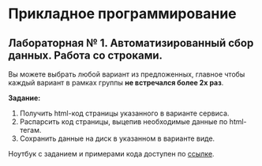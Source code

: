# Прикладное программирование

## Лабораторная № 1. Автоматизированный сбор данных. Работа со строками.

Вы можете выбрать любой вариант из предложенных, главное чтобы каждый вариант в рамках группы **не встречался более 2х раз**.

__Задание:__
1. Получить html-код страницы указанного в варианте сервиса.
2. Распарсить код страницы, выцепив необходимые данные по html-тегам.
3. Сохранить данные на диск в указанном в варианте виде.

Ноутбук с заданием и примерами кода доступен по [ссылке](https://github.com/itsecd/Application-Programming/blob/main/%D0%9B%D0%B0%D0%B1%D0%BE%D1%80%D0%B0%D1%82%D0%BE%D1%80%D0%BD%D0%B0%D1%8F%20%D1%80%D0%B0%D0%B1%D0%BE%D1%82%D0%B0%201.ipynb).
